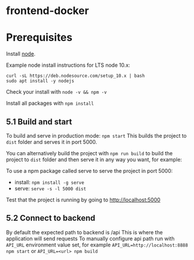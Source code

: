 # frontend-docker

# Prerequisites

Install [node](https://nodejs.org/en/download/). 

Example node install instructions for LTS node 10.x:
```
curl -sL https://deb.nodesource.com/setup_10.x | bash
sudo apt install -y nodejs
```

Check your install with `node -v && npm -v`

Install all packages with `npm install`

## 5.1 Build and start

To build and serve in production mode: `npm start`
This builds the project to `dist` folder and serves it in port 5000.

You can alternatively build the project with `npm run build` to build the project to `dist` folder and then serve it in any way you want, for example:

To use a npm package called serve to serve the project in port 5000:
- install: `npm install -g serve`
- serve: `serve -s -l 5000 dist`

Test that the project is running by going to <http://localhost:5000>

## 5.2 Connect to backend

By default the expected path to backend is /api
This is where the application will send requests
To manually configure api path run with `API_URL` environment value set, for example `API_URL=http://localhost:8888 npm start` or `API_URL=<url> npm build`
